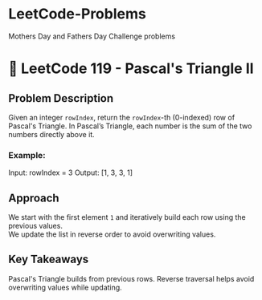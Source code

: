 # LeetCode-Problems
Mothers Day and Fathers Day Challenge problems

# 🚀 LeetCode 119 - Pascal's Triangle II
## Problem Description
Given an integer `rowIndex`, return the `rowIndex`-th (0-indexed) row of Pascal's Triangle.
In Pascal’s Triangle, each number is the sum of the two numbers directly above it.
### Example:
Input: rowIndex = 3
Output: [1, 3, 3, 1]

## Approach
We start with the first element `1` and iteratively build each row using the previous values.  
We update the list in reverse order to avoid overwriting values.

## Key Takeaways
Pascal's Triangle builds from previous rows.
Reverse traversal helps avoid overwriting values while updating.
